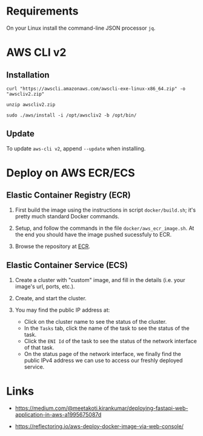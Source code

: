 
# Requirements

On your Linux install the command-line JSON processor `jq`.

# AWS CLI v2

## Installation

```curl "https://awscli.amazonaws.com/awscli-exe-linux-x86_64.zip" -o "awscliv2.zip"```

```unzip awscliv2.zip```

```sudo ./aws/install -i /opt/awscliv2 -b /opt/bin/```

## Update

To update `aws-cli v2`, append `--update` when installing.

# Deploy on AWS ECR/ECS

## Elastic Container Registry (ECR)

1. First build the image using the instructions in script `docker/build.sh`; it's pretty much standard Docker commands.

2. Setup, and follow the commands in the file `docker/aws_ecr_image.sh`. At the end you should have the image pushed sucessfuly to ECR.

3. Browse the repository at [ECR](https://eu-central-1.console.aws.amazon.com/ecr/repositories?region=eu-central-1).

## Elastic Container Service (ECS)

1. Create a cluster with "custom" image, and fill in the details (i.e. your image's url, ports, etc.).

2. Create, and start the cluster.

3. You may find the public IP address at:
    * Click on the cluster name to see the status of the cluster.
    * In the `Tasks` tab, click the name of the task to see the status of the task.
    * Click the `ENI Id` of the task to see the status of the network interface of that task.
    * On the status page of the network interface, we finally find the public IPv4 address we can use to access our freshly deployed service.

# Links

* https://medium.com/@meetakoti.kirankumar/deploying-fastapi-web-application-in-aws-a1995675087d

* https://reflectoring.io/aws-deploy-docker-image-via-web-console/
